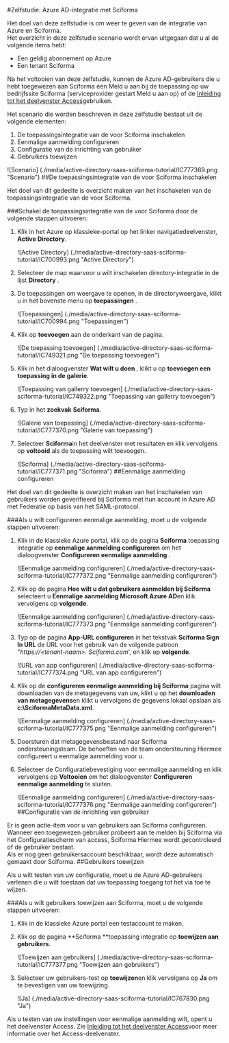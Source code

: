 <properties 
    pageTitle="Zelfstudie: Azure Active Directory-integratie met Sciforma | Microsoft Azure" 
    description="Meer informatie over het gebruiken van Sciforma met Azure Active Directory om in te schakelen voor eenmalige aanmelding, geautomatiseerde inrichting en meer!" 
    services="active-directory" 
    authors="jeevansd"  
    documentationCenter="na" 
    manager="femila"/>
<tags 
    ms.service="active-directory" 
    ms.devlang="na" 
    ms.topic="article" 
    ms.tgt_pltfrm="na" 
    ms.workload="identity" 
    ms.date="09/26/2016" 
    ms.author="jeedes" />

#<a name="tutorial-azure-ad-integration-with-sciforma"></a>Zelfstudie: Azure AD-integratie met Sciforma
  
Het doel van deze zelfstudie is om weer te geven van de integratie van Azure en Sciforma.  
Het overzicht in deze zelfstudie scenario wordt ervan uitgegaan dat u al de volgende items hebt:

-   Een geldig abonnement op Azure
-   Een tenant Sciforma
  
Na het voltooien van deze zelfstudie, kunnen de Azure AD-gebruikers die u hebt toegewezen aan Sciforma één Meld u aan bij de toepassing op uw bedrijfssite Sciforma (serviceprovider gestart Meld u aan op) of de [Inleiding tot het deelvenster Access](active-directory-saas-access-panel-introduction.md)gebruiken.
  
Het scenario die worden beschreven in deze zelfstudie bestaat uit de volgende elementen:

1.  De toepassingsintegratie van de voor Sciforma inschakelen
2.  Eenmalige aanmelding configureren
3.  Configuratie van de inrichting van gebruiker
4.  Gebruikers toewijzen

![Scenario] (./media/active-directory-saas-sciforma-tutorial/IC777369.png "Scenario")
##<a name="enabling-the-application-integration-for-sciforma"></a>De toepassingsintegratie van de voor Sciforma inschakelen
  
Het doel van dit gedeelte is overzicht maken van het inschakelen van de toepassingsintegratie van de voor Sciforma.

###<a name="to-enable-the-application-integration-for-sciforma-perform-the-following-steps"></a>Schakel de toepassingsintegratie van de voor Sciforma door de volgende stappen uitvoeren:

1.  Klik in het Azure op klassieke-portal op het linker navigatiedeelvenster, **Active Directory**.

    ![Active Directory] (./media/active-directory-saas-sciforma-tutorial/IC700993.png "Active Directory")

2.  Selecteer de map waarvoor u wilt inschakelen directory-integratie in de lijst **Directory** .

3.  De toepassingen om weergave te openen, in de directoryweergave, klikt u in het bovenste menu op **toepassingen** .

    ![Toepassingen] (./media/active-directory-saas-sciforma-tutorial/IC700994.png "Toepassingen")

4.  Klik op **toevoegen** aan de onderkant van de pagina.

    ![De toepassing toevoegen] (./media/active-directory-saas-sciforma-tutorial/IC749321.png "De toepassing toevoegen")

5.  Klik in het dialoogvenster **Wat wilt u doen** , klikt u op **toevoegen een toepassing in de galerie**.

    ![Toepassing van gallerry toevoegen] (./media/active-directory-saas-sciforma-tutorial/IC749322.png "Toepassing van gallerry toevoegen")

6.  Typ in het **zoekvak** **Sciforma**.

    ![Galerie van toepassing] (./media/active-directory-saas-sciforma-tutorial/IC777370.png "Galerie van toepassing")

7.  Selecteer **Sciforma**in het deelvenster met resultaten en klik vervolgens op **voltooid** als de toepassing wilt toevoegen.

    ![Sciforma] (./media/active-directory-saas-sciforma-tutorial/IC777371.png "Sciforma")
##<a name="configuring-single-sign-on"></a>Eenmalige aanmelding configureren
  
Het doel van dit gedeelte is overzicht maken van het inschakelen van gebruikers worden geverifieerd bij Sciforma met hun account in Azure AD met Federatie op basis van het SAML-protocol.

###<a name="to-configure-single-sign-on-perform-the-following-steps"></a>Als u wilt configureren eenmalige aanmelding, moet u de volgende stappen uitvoeren:

1.  Klik in de klassieke Azure portal, klik op de pagina **Sciforma** toepassing integratie op **eenmalige aanmelding configureren** om het dialoogvenster **Configureren eenmalige aanmelding** .

    ![Eenmalige aanmelding configureren] (./media/active-directory-saas-sciforma-tutorial/IC777372.png "Eenmalige aanmelding configureren")

2.  Klik op de pagina **Hoe wilt u dat gebruikers aanmelden bij Sciforma** selecteert u **Eenmalige aanmelding Microsoft Azure AD**en klik vervolgens op **volgende**.

    ![Eenmalige aanmelding configureren] (./media/active-directory-saas-sciforma-tutorial/IC777373.png "Eenmalige aanmelding configureren")

3.  Typ op de pagina **App-URL configureren** in het tekstvak **Sciforma Sign In URL** de URL voor het gebruik van de volgende patroon "*https://\<tenant-naam\>. Sciforma.com*', en klik op **volgende**.

    ![URL van app configureren] (./media/active-directory-saas-sciforma-tutorial/IC777374.png "URL van app configureren")

4.  Klik op de **configureren eenmalige aanmelding bij Sciforma** pagina wilt downloaden van de metagegevens van uw, klikt u op het **downloaden van metagegevens**en klikt u vervolgens de gegevens lokaal opslaan als **c:\\SciformaMetaData.xml**.

    ![Eenmalige aanmelding configureren] (./media/active-directory-saas-sciforma-tutorial/IC777375.png "Eenmalige aanmelding configureren")

5.  Doorsturen dat metagegevensbestand naar Sciforma ondersteuningsteam. De behoeften van de team ondersteuning Hiermee configureert u eenmalige aanmelding voor u.

6.  Selecteer de Configuratiebevestiging voor eenmalige aanmelding en klik vervolgens op **Voltooien** om het dialoogvenster **Configureren eenmalige aanmelding** te sluiten.

    ![Eenmalige aanmelding configureren] (./media/active-directory-saas-sciforma-tutorial/IC777376.png "Eenmalige aanmelding configureren")
##<a name="configuring-user-provisioning"></a>Configuratie van de inrichting van gebruiker
  
Er is geen actie-item voor u van gebruikers aan Sciforma configureren.  
Wanneer een toegewezen gebruiker probeert aan te melden bij Sciforma via het Configuratiescherm van access, Sciforma Hiermee wordt gecontroleerd of de gebruiker bestaat.  
Als er nog geen gebruikersaccount beschikbaar, wordt deze automatisch gemaakt door Sciforma.
##<a name="assigning-users"></a>Gebruikers toewijzen
  
Als u wilt testen van uw configuratie, moet u de Azure AD-gebruikers verlenen die u wilt toestaan dat uw toepassing toegang tot het via toe te wijzen.

###<a name="to-assign-users-to-sciforma-perform-the-following-steps"></a>Als u wilt gebruikers toewijzen aan Sciforma, moet u de volgende stappen uitvoeren:

1.  Klik in de klassieke Azure portal een testaccount te maken.

2.  Klik op de pagina **Sciforma **toepassing integratie op **toewijzen aan gebruikers**.

    ![Toewijzen aan gebruikers] (./media/active-directory-saas-sciforma-tutorial/IC777377.png "Toewijzen aan gebruikers")

3.  Selecteer uw gebruikers-test op **toewijzen**en klik vervolgens op **Ja** om te bevestigen van uw toewijzing.

    ![Ja] (./media/active-directory-saas-sciforma-tutorial/IC767830.png "Ja")
  
Als u testen van uw instellingen voor eenmalige aanmelding wilt, opent u het deelvenster Access. Zie [Inleiding tot het deelvenster Access](active-directory-saas-access-panel-introduction.md)voor meer informatie over het Access-deelvenster.